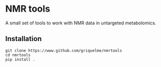 NMR tools
=========

A small set of tools to work with NMR data in untargeted metabolomics.


Installation
------------

```shell
git clone https://www.github.com/griquelme/nmrtools
cd nmrtools
pip install .
```

